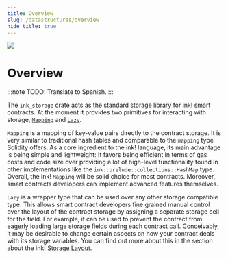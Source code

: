 ```yaml
---
title: Overview
slug: /datastructures/overview
hide_title: true
---
```


<img src="/img/title/storage.svg" className="titlePic" />

# Overview

:::note
TODO: Translate to Spanish.
:::

The `ink_storage` crate acts as the standard storage library for ink! smart contracts.
At the moment it provides two primitives for interacting with storage,
[`Mapping`](https://docs.rs/ink_storage/4.0.0-beta.1/ink_storage/struct.Mapping.html)
and [`Lazy`](https://docs.rs/ink_storage/4.0.0-beta.1/ink_storage/struct.Lazy.html).

`Mapping` is a mapping of key-value pairs directly to the contract storage. It is very
similar to traditional hash tables and comparable to the `mapping` type Solidity offers.
As a core ingredient to the ink! language, its main advantage is being simple and
lightweight: It favors being efficient in terms of gas costs and code size
over providing a lot of high-level functionality found in other implementations
like the `ink::prelude::collections::HashMap` type.
Overall, the ink! `Mapping` will be solid choice for most contracts. Moreover, smart
contracts developers can implement advanced features themselves.

`Lazy` is a wrapper type that can be used over any other storage compatible type.
This allows smart contract developers fine grained manual control over the layout of
the contract storage by assigning a separate storage cell for the field. For example,
it can be used to prevent the contract from eagerly loading large storage fields
during each contract call.
Conceivably, it may be desirable to change certain aspects on how your contract deals with
its storage variables. You can find out more about this in the section about the ink!
[Storage Layout](https://use.ink/datastructures/storage-layout).
